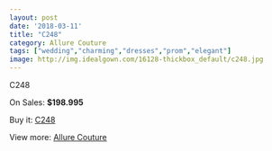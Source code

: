 ```yaml
---
layout: post
date: '2018-03-11'
title: "C248"
category: Allure Couture
tags: ["wedding","charming","dresses","prom","elegant"]
image: http://img.idealgown.com/16128-thickbox_default/c248.jpg
---
```

C248

On Sales: **$198.995**
<a href="https://www.idealgown.com/en/allure-couture/6434-c248.html"><amp-img layout="responsive" width="600" height="600" src="//img.idealgown.com/16128-thickbox_default/c248.jpg" alt="C248 0" /></a>
<a href="https://www.idealgown.com/en/allure-couture/6434-c248.html"><amp-img layout="responsive" width="600" height="600" src="//img.idealgown.com/16130-thickbox_default/c248.jpg" alt="C248 1" /></a>
<a href="https://www.idealgown.com/en/allure-couture/6434-c248.html"><amp-img layout="responsive" width="600" height="600" src="//img.idealgown.com/16129-thickbox_default/c248.jpg" alt="C248 2" /></a>

Buy it: [C248](https://www.idealgown.com/en/allure-couture/6434-c248.html "C248")

View more: [Allure Couture](https://www.idealgown.com/en/93-allure-couture "Allure Couture")